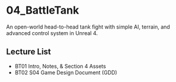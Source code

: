 # 04_BattleTank
An open-world head-to-head tank fight with simple AI, terrain, and advanced control system in Unreal 4.

## Lecture List
* BT01 Intro, Notes, & Section 4 Assets
* BT02 S04 Game Design Document (GDD)
